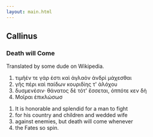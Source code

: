 ```yaml
---
layout: main.html
---
```


## Callinus

### Death will Come
Translated by some dude on Wikipedia.

<div class="bilingual">
<ol class="poem">
<li> τιμῆέν τε γάρ ἐστι καὶ ἀγλαὸν ἀνδρὶ μάχεσθαι </li>
   <li> γῆς πέρι καὶ παίδων κουριδίης τ' ἀλόχου </li>
<li> δυσμενέσιν· θάνατος δὲ τότ' ἔσσεται, ὁππότε κεν δὴ </li>
   <li> Μοῖραι ἐπικλώσωσ </li>
   </ol>
   
  <ol class="poem"> 
  <li> It is honorable and splendid for a man to fight </li>
   <li> for his country and children and wedded wife </li>
<li> against enemies, but death will come whenever </li>
   <li> the Fates so spin. </li> 
  </ol>
  </div>

